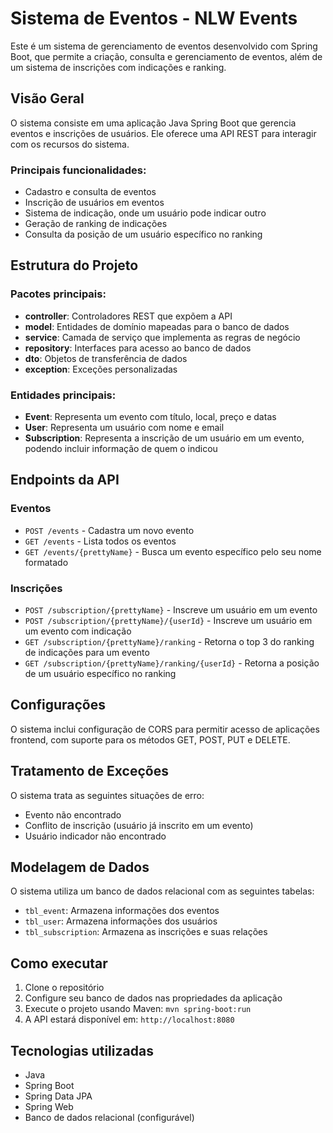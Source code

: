 # Sistema de Eventos - NLW Events

Este é um sistema de gerenciamento de eventos desenvolvido com Spring Boot, que permite a criação, consulta e gerenciamento de eventos, além de um sistema de inscrições com indicações e ranking.

## Visão Geral

O sistema consiste em uma aplicação Java Spring Boot que gerencia eventos e inscrições de usuários. Ele oferece uma API REST para interagir com os recursos do sistema.

### Principais funcionalidades:

- Cadastro e consulta de eventos
- Inscrição de usuários em eventos
- Sistema de indicação, onde um usuário pode indicar outro
- Geração de ranking de indicações
- Consulta da posição de um usuário específico no ranking

## Estrutura do Projeto

### Pacotes principais:

- **controller**: Controladores REST que expõem a API
- **model**: Entidades de domínio mapeadas para o banco de dados
- **service**: Camada de serviço que implementa as regras de negócio
- **repository**: Interfaces para acesso ao banco de dados
- **dto**: Objetos de transferência de dados
- **exception**: Exceções personalizadas

### Entidades principais:

- **Event**: Representa um evento com título, local, preço e datas
- **User**: Representa um usuário com nome e email
- **Subscription**: Representa a inscrição de um usuário em um evento, podendo incluir informação de quem o indicou

## Endpoints da API

### Eventos

- `POST /events` - Cadastra um novo evento
- `GET /events` - Lista todos os eventos
- `GET /events/{prettyName}` - Busca um evento específico pelo seu nome formatado

### Inscrições

- `POST /subscription/{prettyName}` - Inscreve um usuário em um evento
- `POST /subscription/{prettyName}/{userId}` - Inscreve um usuário em um evento com indicação
- `GET /subscription/{prettyName}/ranking` - Retorna o top 3 do ranking de indicações para um evento
- `GET /subscription/{prettyName}/ranking/{userId}` - Retorna a posição de um usuário específico no ranking

## Configurações

O sistema inclui configuração de CORS para permitir acesso de aplicações frontend, com suporte para os métodos GET, POST, PUT e DELETE.

## Tratamento de Exceções

O sistema trata as seguintes situações de erro:

- Evento não encontrado
- Conflito de inscrição (usuário já inscrito em um evento)
- Usuário indicador não encontrado

## Modelagem de Dados

O sistema utiliza um banco de dados relacional com as seguintes tabelas:

- `tbl_event`: Armazena informações dos eventos
- `tbl_user`: Armazena informações dos usuários
- `tbl_subscription`: Armazena as inscrições e suas relações

## Como executar

1. Clone o repositório
2. Configure seu banco de dados nas propriedades da aplicação
3. Execute o projeto usando Maven: `mvn spring-boot:run`
4. A API estará disponível em: `http://localhost:8080`

## Tecnologias utilizadas

- Java
- Spring Boot
- Spring Data JPA
- Spring Web
- Banco de dados relacional (configurável)
